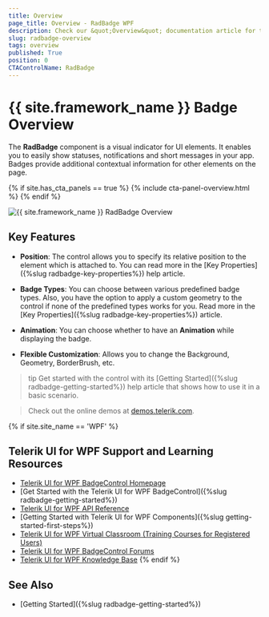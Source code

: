 ```yaml
---
title: Overview
page_title: Overview - RadBadge WPF
description: Check our &quot;Overview&quot; documentation article for the RadBadge WPF control.
slug: radbadge-overview
tags: overview
published: True
position: 0
CTAControlName: RadBadge
---
```


# {{ site.framework_name }} Badge Overview

The __RadBadge__ component is a visual indicator for UI elements. It enables you to easily show statuses, notifications and short messages in your app. Badges provide additional contextual information for other elements on the page.

{% if site.has_cta_panels == true %}
{% include cta-panel-overview.html %}
{% endif %}

![{{ site.framework_name }} RadBadge Overview](images/radbadge-overview-1.png)

## Key Features

* __Position__: The control allows you to specify its relative position to the element which is attached to. You can read more in the [Key Properties]({%slug radbadge-key-properties%}) help article.

* __Badge Types__: You can choose between various predefined badge types. Also, you have the option to apply a custom geometry to the control if none of the predefined types works for you. Read more in the [Key Properties]({%slug radbadge-key-properties%}) article.

* __Animation__: You can choose whether to have an __Animation__ while displaying the badge.

* __Flexible Customization__: Allows you to change the Background, Geometry, BorderBrush, etc.

>tip Get started with the control with its [Getting Started]({%slug radbadge-getting-started%}) help article that shows how to use it in a basic scenario.

> Check out the online demos at [demos.telerik.com](https://demos.telerik.com/wpf/).

{% if site.site_name == 'WPF' %}
## Telerik UI for WPF Support and Learning Resources

* [Telerik UI for WPF BadgeControl Homepage](https://www.telerik.com/products/wpf/badge-control.aspx)
* [Get Started with the Telerik UI for WPF BadgeControl]({%slug radbadge-getting-started%})
* [Telerik UI for WPF API Reference](https://docs.telerik.com/devtools/wpf/api/)
* [Getting Started with Telerik UI for WPF Components]({%slug getting-started-first-steps%})
* [Telerik UI for WPF Virtual Classroom (Training Courses for Registered Users)](https://learn.telerik.com/learn/course/external/view/elearning/16/telerik-ui-for-wpf) 
* [Telerik UI for WPF BadgeControl Forums](https://www.telerik.com/forums/wpf)
* [Telerik UI for WPF Knowledge Base](https://docs.telerik.com/devtools/wpf/knowledge-base)
{% endif %}

## See Also
* [Getting Started]({%slug radbadge-getting-started%})
